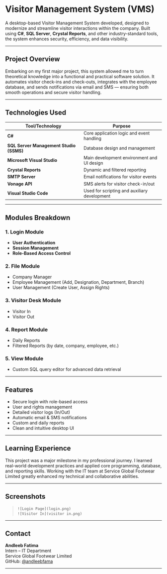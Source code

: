 # Visitor Management System (VMS)

A desktop-based Visitor Management System developed, designed to modernize and streamline visitor interactions within the company. Built using **C#**, **SQL Server**, **Crystal Reports**, and other industry-standard tools, the system enhances security, efficiency, and data visibility.

---

## Project Overview

Embarking on my first major project, this system allowed me to turn theoretical knowledge into a functional and practical software solution. It automates visitor check-ins and check-outs, integrates with the employee database, and sends notifications via email and SMS — ensuring both smooth operations and secure visitor handling.

---

## Technologies Used

| Tool/Technology           | Purpose                                                                 |
|---------------------------|-------------------------------------------------------------------------|
| **C#**                    | Core application logic and event handling                               |
| **SQL Server Management Studio (SSMS)** | Database design and management                                   |
| **Microsoft Visual Studio**           | Main development environment and UI design                        |
| **Crystal Reports**       | Dynamic and filtered reporting                                          |
| **SMTP Server**           | Email notifications for visitor events                                 |
| **Vonage API**            | SMS alerts for visitor check-in/out                                     |
| **Visual Studio Code**    | Used for scripting and auxiliary development                           |

---

## Modules Breakdown

### 1. Login Module
- **User Authentication**
- **Session Management**
- **Role-Based Access Control**

### 2. File Module
- Company Manager
- Employee Management (Add, Designation, Department, Branch)
- User Management (Create User, Assign Rights)

### 3.  Visitor Desk Module
- Visitor In
- Visitor Out

### 4. Report Module
- Daily Reports
- Filtered Reports (by date, company, employee, etc.)

### 5. View Module
- Custom SQL query editor for advanced data retrieval

---

## Features

- Secure login with role-based access
- User and rights management
- Detailed visitor logs (In/Out)
- Automatic email & SMS notifications
- Custom and daily reports
- Clean and intuitive desktop UI

---

## Learning Experience

This project was a major milestone in my professional journey. I learned real-world development practices and applied core programming, database, and reporting skills. Working with the IT team at Service Global Footwear Limited greatly enhanced my technical and collaborative abilities.

---

## Screenshots

> ```
> ![Login Page](login.png)
> ![Visitor In](visitor in.png)
> ```

---

## Contact

**Andleeb Fatima**  
Intern – IT Department  
Service Global Footwear Limited  
GitHub: [@andleebfama](https://github.com/andleebfama)

---


